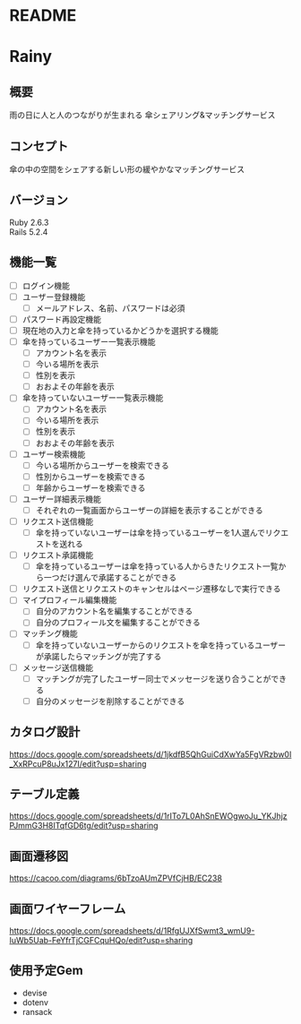 # README

# Rainy

## 概要
雨の日に人と人のつながりが生まれる
傘シェアリング&マッチングサービス

## コンセプト
傘の中の空間をシェアする新しい形の緩やかなマッチングサービス

## バージョン
Ruby 2.6.3  
Rails 5.2.4

## 機能一覧
- [ ] ログイン機能
- [ ] ユーザー登録機能
  - [ ] メールアドレス、名前、パスワードは必須
- [ ] パスワード再設定機能
- [ ] 現在地の入力と傘を持っているかどうかを選択する機能
- [ ] 傘を持っているユーザー一覧表示機能
  - [ ] アカウント名を表示
  - [ ] 今いる場所を表示
  - [ ] 性別を表示
  - [ ] おおよその年齢を表示 
- [ ] 傘を持っていないユーザー一覧表示機能
  - [ ] アカウント名を表示
  - [ ] 今いる場所を表示
  - [ ] 性別を表示
  - [ ] おおよその年齢を表示
- [ ] ユーザー検索機能
  - [ ] 今いる場所からユーザーを検索できる
  - [ ] 性別からユーザーを検索できる
  - [ ] 年齢からユーザーを検索できる
- [ ] ユーザー詳細表示機能
  - [ ] それぞれの一覧画面からユーザーの詳細を表示することができる
- [ ] リクエスト送信機能
  - [ ] 傘を持っていないユーザーは傘を持っているユーザーを1人選んでリクエストを送れる
- [ ] リクエスト承諾機能
  - [ ] 傘を持っているユーザーは傘を持っている人からきたリクエスト一覧から一つだけ選んで承諾することができる
- [ ] リクエスト送信とリクエストのキャンセルはページ遷移なしで実行できる
- [ ] マイプロフィール編集機能
  - [ ] 自分のアカウント名を編集することができる
  - [ ] 自分のプロフィール文を編集することができる
- [ ] マッチング機能
  - [ ] 傘を持っていないユーザーからのリクエストを傘を持っているユーザーが承諾したらマッチングが完了する
- [ ] メッセージ送信機能
  - [ ] マッチングが完了したユーザー同士でメッセージを送り合うことができる
  - [ ] 自分のメッセージを削除することができる

## カタログ設計
https://docs.google.com/spreadsheets/d/1jkdfB5QhGuiCdXwYa5FgVRzbw0I_XxRPcuP8uJx127I/edit?usp=sharing

## テーブル定義
https://docs.google.com/spreadsheets/d/1rITo7L0AhSnEWOgwoJu_YKJhjzPJmmG3H8ITqfGD6tg/edit?usp=sharing

## 画面遷移図
https://cacoo.com/diagrams/6bTzoAUmZPVfCjHB/EC238

## 画面ワイヤーフレーム
https://docs.google.com/spreadsheets/d/1RfgUJXfSwmt3_wmU9-IuWb5Uab-FeYfrTjCGFCquHQo/edit?usp=sharing

## 使用予定Gem
* devise
* dotenv
* ransack
